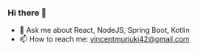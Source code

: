 ### Hi there 👋

<!--
**vincentmuriuki/vincentmuriuki** is a ✨ _special_ ✨ repository because its `README.md` (this file) appears on your GitHub profile.

Here are some ideas to get you started:

- 🔭 I’m currently working on a Job Board platform & Ride API.
- 🌱 I’m currently learning Material UI
- 💬 Ask me about React and NodeJS, Koajs (Js and Ts)
- 📫 How to reach me: vincentmuriuki42@gmail.com
- ⚡ Fun fact: A pro tabe tennis player
-->
- 💬 Ask me about React, NodeJS, Spring Boot, Kotlin
- 📫 How to reach me: vincentmuriuki42@gmail.com

